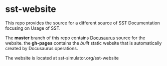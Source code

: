# sst-website
This repo provides the source for a different source of SST Documentation focusing on Usage of SST.

The **master** branch of this repo contains [Docusaurus](https://docusaurus.io/en/) source for the website.
the **gh-pages** contains the _built_ static website that is automatically created by Docusaurus operations.

The website is located at sst-simulator.org/sst-website
